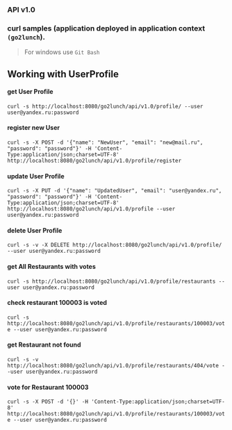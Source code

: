 ### API v1.0
### curl samples (application deployed in application context `(go2lunch`).
> For windows use `Git Bash`

## Working with UserProfile
#### get User Profile
`curl -s http://localhost:8080/go2lunch/api/v1.0/profile/ --user user@yandex.ru:password`
#### register new User
`curl -s -X POST -d '{"name": "NewUser", "email": "new@mail.ru", "password": "password"}' -H 'Content-Type:application/json;charset=UTF-8' http://localhost:8080/go2lunch/api/v1.0/profile/register`
#### update User Profile
`curl -s -X PUT -d '{"name": "UpdatedUser", "email": "user@yandex.ru", "password": "password"}' -H 'Content-Type:application/json;charset=UTF-8' http://localhost:8080/go2lunch/api/v1.0/profile --user user@yandex.ru:password`
#### delete User Profile
`curl -s -v -X DELETE http://localhost:8080/go2lunch/api/v1.0/profile/  --user user@yandex.ru:password`

#### get All Restaurants with votes
`curl -s http://localhost:8080/go2lunch/api/v1.0/profile/restaurants --user user@yandex.ru:password`
#### check restaurant 100003 is voted
`curl -s http://localhost:8080/go2lunch/api/v1.0/profile/restaurants/100003/vote --user user@yandex.ru:password`
#### get Restaurant not found
`curl -s -v http://localhost:8080/go2lunch/api/v1.0/profile/restaurants/404/vote --user user@yandex.ru:password`
#### vote for Restaurant 100003
`curl -s -X POST -d '{}' -H 'Content-Type:application/json;charset=UTF-8' http://localhost:8080/go2lunch/api/v1.0/profile/restaurants/100003/vote --user user@yandex.ru:password`